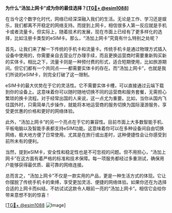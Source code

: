 **为什么“汤加上网卡”成为你的最佳选择？[[TG💪+ @esim1088](https://t.me/s/esim1088)]**

在当今这个数字化时代，网络已经深深融入我们的生活。无论是工作、学习还是娱乐，我们都离不开稳定的网络支持。而提到上网卡，相信很多人第一反应就是手机卡或者流量卡。但实际上，随着技术的发展，现在市面上已经有了更多样化的选择，比如注册卡类型的eSIM卡。那么，“汤加上网卡”究竟有什么特别之处呢？

首先，让我们来了解一下传统的手机卡和流量卡。传统手机卡是通过物理方式插入设备中使用的，你需要亲自去营业厅办理手续，而且更换运营商时需要重新购买新的实体卡。相比之下，流量卡则是一种预付费的形式，适合短期使用，比如旅游期间。但它们都有一个共同点——都需要实体卡的存在。而“汤加上网卡”，也就是我们所说的eSIM卡，则完全打破了这一限制。

eSIM卡的最大优势在于它的灵活性。它不需要实体卡槽，可以直接通过云端下载到你的设备上。这意味着你可以随时随地切换不同的运营商和服务套餐，无需担心繁琐的换卡流程。对于经常出国的人来说，这一点尤为重要。比如，当你从国内飞往国外时，只需简单几步操作，就能将本地运营商的服务切换为国际漫游服务，享受更优惠的价格和更好的网络体验。

此外，“汤加上网卡”的另一个亮点在于它的兼容性。目前市面上大多数智能手机、平板电脑以及智能手表都支持eSIM功能。这意味着你可以在多种设备间自由切换网络，极大地方便了日常使用。尤其是在旅行或出差时，这种便捷性会让你感受到前所未有的便利。

当然，提到eSIM卡，安全性和稳定性也是不可忽视的问题。但不用担心，“汤加上网卡”在这方面有着严格的标准和技术保障。每一项服务都经过多重测试，确保用户能够获得最优质、最可靠的网络连接。

总而言之，“汤加上网卡”不仅是一款实用的产品，更是一种生活方式的体现。它让你摆脱了传统手机卡的束缚，享受更加灵活、便捷的网络体验。如果你还在为选择合适的上网卡而纠结，不妨试试这款令人眼前一亮的“汤加上网卡”。相信它会给你带来意想不到的惊喜！

[[TG💪+ @esim1088](https://t.me/s/esim1088) ![Image](https://i.postimg.cc/4NQfJmqS/Snipaste-2025-05-13-00-14-12.png)]